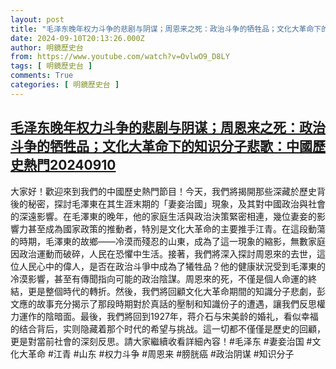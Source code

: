 ```yaml
---
layout: post
title: "毛泽东晚年权力斗争的悲剧与阴谋；周恩来之死：政治斗争的牺牲品；文化大革命下的知识分子悲歌：中國歷史熱門20240910"
date: 2024-09-10T20:13:26.000Z
author: 明鏡歷史台
from: https://www.youtube.com/watch?v=OvlwO9_D8LY
tags: [ 明鏡歷史台 ]
comments: True
categories: [ 明鏡歷史台 ]
---
```

<!--1725999206000-->
[毛泽东晚年权力斗争的悲剧与阴谋；周恩来之死：政治斗争的牺牲品；文化大革命下的知识分子悲歌：中國歷史熱門20240910](https://www.youtube.com/watch?v=OvlwO9_D8LY)
------

<div>
大家好！歡迎來到我們的中國歷史熱門節目！今天，我們將揭開那些深藏於歷史背後的秘密，探討毛澤東在其生涯末期的「妻妾治國」現象，及其對中國政治與社會的深遠影響。在毛澤東的晚年，他的家庭生活與政治決策緊密相連，幾位妻妾的影響力甚至成為國家政策的推動者，特別是文化大革命的主要推手江青。在這段動蕩的時期，毛澤東的故鄉——冷漠而殘忍的山東，成為了這一現象的縮影，無數家庭因政治運動而破碎，人民在恐懼中生活。接著，我們將深入探討周恩來的去世，這位人民心中的偉人，是否在政治斗爭中成為了犧牲品？他的健康狀況受到毛澤東的冷漠影響，甚至有傳聞指向可能的政治陰謀。周恩來的死，不僅是個人命運的終結，更是整個時代的轉折。然後，我們將回顧文化大革命期間的知識分子悲劇，彭文應的故事充分揭示了那段時期對於真話的壓制和知識份子的遭遇，讓我們反思權力運作的陰暗面。最後，我們將回到1927年，蒋介石与宋美龄的婚礼，看似幸福的结合背后，实则隐藏着那个时代的希望与挑战。這一切都不僅僅是歷史的回顧，更是對當前社會的深刻反思。請大家繼續收看詳細內容！#毛泽东 #妻妾治国 #文化大革命 #江青 #山东 #权力斗争 #周恩来 #膀胱癌 #政治阴谋 #知识分子
</div>
